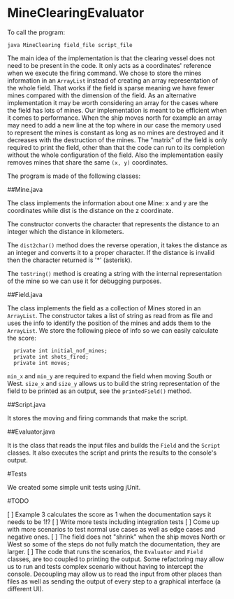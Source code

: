 # MineClearingEvaluator

To call the program:

```
java MineClearing field_file script_file
```

The main idea of the implementation is that the clearing vessel does not need to be present in the code. It only acts as a coordinates' reference when we execute the firing command.
We chose to store the mines information in an `ArrayList` instead of creating an array representation of the whole field. That works if the field is sparse meaning we have fewer mines compared with the dimension of the field. As an alternative implementation it may be worth considering an array for the cases where the field has lots of mines.
Our implementation is meant to be efficient when it comes to performance. When the ship moves north for example an array may need to add a new line at the top where in our case the memory used to represent the mines is constant as long as no mines are destroyed and it decreases with the destruction of the mines. The "matrix" of the field is only required to print the field, other than that the code can run to its completion without the whole configuration of the field.  Also the implementation easily removes mines that share the same `(x, y)` coordinates.

The program is made of the following classes:

##Mine.java 

The class implements the information about one Mine: x and y are the coordinates while dist is the distance on the z coordinate. 

The constructor converts the character that represents the distance to an integer which the distance in kilometers. 

The `dist2char()` method does the reverse operation, it takes the distance as an integer and converts it to a proper character. If the distance is invalid then the character returned is '*' (asterisk).

The `toString()` method is creating a string with the internal representation of the mine so we can use it for debugging purposes.

##Field.java 

The class implements the field as a collection of Mines stored in an `ArrayList`. 
The constructor takes a list of string as read from as file and uses the info to identify the position of the mines and adds them to the `ArrayList`.
We store the following piece of info so we can easily calculate the score:

```
  private int initial_nof_mines; 
  private int shots_fired;
  private int moves;
```

`min_x` and `min_y` are required to expand the field when moving South or West.
`size_x` and `size_y` allows us to build the string representation of the field to be printed as an output, see the `printedField()` method.

##Script.java

It stores the moving and firing commands that make the script.

##Evaluator.java

It is the class that reads the input files and builds the `Field` and the `Script` classes. It also executes the script and prints the results to the console's output.

#Tests

We created some simple unit tests using jUnit.

#TODO

[ ] Example 3 calculates the score as 1 when the documentation says it needs to be 1!?
[ ] Write more tests including integration tests
[ ] Come up with more scenarios to test normal use cases as well as edge cases and negative ones.
[ ] The field does not "shrink" when the ship moves North or West so some of the steps do not fully match the documentation, they are larger.
[ ] The code that runs the scenarios, the `Evaluator` and `Field` classes, are too coupled to printing the output. Some refactoring may allow us to run and tests complex scenario without having to intercept the console. Decoupling may allow us to read the input from other places than files as well as sending the output of every step to a graphical interface (a different UI).
